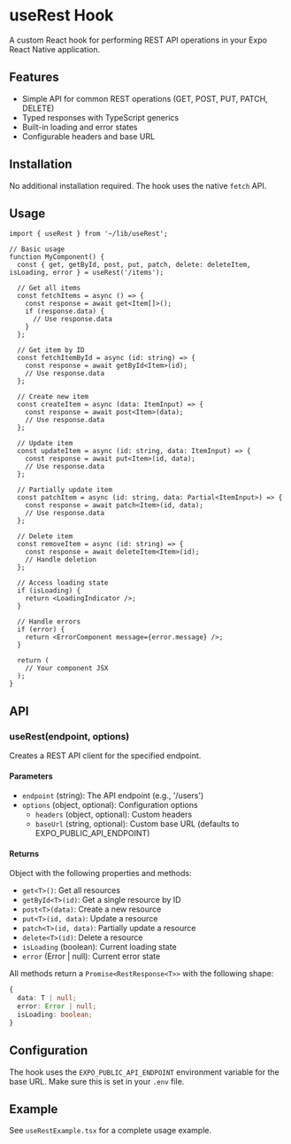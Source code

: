 # useRest Hook

A custom React hook for performing REST API operations in your Expo React Native application.

## Features

- Simple API for common REST operations (GET, POST, PUT, PATCH, DELETE)
- Typed responses with TypeScript generics
- Built-in loading and error states
- Configurable headers and base URL

## Installation

No additional installation required. The hook uses the native `fetch` API.

## Usage

```tsx
import { useRest } from '~/lib/useRest';

// Basic usage
function MyComponent() {
  const { get, getById, post, put, patch, delete: deleteItem, isLoading, error } = useRest('/items');

  // Get all items
  const fetchItems = async () => {
    const response = await get<Item[]>();
    if (response.data) {
      // Use response.data
    }
  };

  // Get item by ID
  const fetchItemById = async (id: string) => {
    const response = await getById<Item>(id);
    // Use response.data
  };

  // Create new item
  const createItem = async (data: ItemInput) => {
    const response = await post<Item>(data);
    // Use response.data
  };

  // Update item
  const updateItem = async (id: string, data: ItemInput) => {
    const response = await put<Item>(id, data);
    // Use response.data
  };

  // Partially update item
  const patchItem = async (id: string, data: Partial<ItemInput>) => {
    const response = await patch<Item>(id, data);
    // Use response.data
  };

  // Delete item
  const removeItem = async (id: string) => {
    const response = await deleteItem<Item>(id);
    // Handle deletion
  };

  // Access loading state
  if (isLoading) {
    return <LoadingIndicator />;
  }

  // Handle errors
  if (error) {
    return <ErrorComponent message={error.message} />;
  }

  return (
    // Your component JSX
  );
}
```

## API

### useRest(endpoint, options)

Creates a REST API client for the specified endpoint.

#### Parameters

- `endpoint` (string): The API endpoint (e.g., '/users')
- `options` (object, optional): Configuration options
  - `headers` (object, optional): Custom headers
  - `baseUrl` (string, optional): Custom base URL (defaults to EXPO_PUBLIC_API_ENDPOINT)

#### Returns

Object with the following properties and methods:

- `get<T>()`: Get all resources
- `getById<T>(id)`: Get a single resource by ID
- `post<T>(data)`: Create a new resource
- `put<T>(id, data)`: Update a resource
- `patch<T>(id, data)`: Partially update a resource
- `delete<T>(id)`: Delete a resource
- `isLoading` (boolean): Current loading state
- `error` (Error | null): Current error state

All methods return a `Promise<RestResponse<T>>` with the following shape:

```ts
{
  data: T | null;
  error: Error | null;
  isLoading: boolean;
}
```

## Configuration

The hook uses the `EXPO_PUBLIC_API_ENDPOINT` environment variable for the base URL. Make sure this is set in your `.env` file.

## Example

See `useRestExample.tsx` for a complete usage example.
